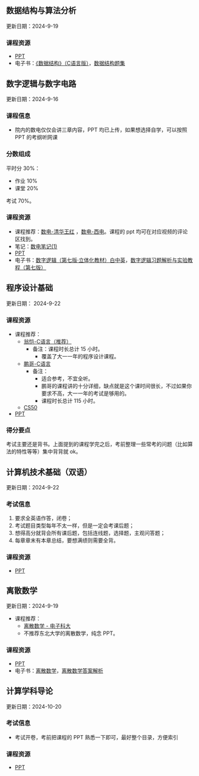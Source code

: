 ## 数据结构与算法分析

更新日期：2024-9-19

### 课程资源

- [PPT](https://gitee.com/clare371/zzu-cs-courses-resources/tree/master/02%20%E4%B8%93%E4%B8%9A%E5%9F%BA%E7%A1%80/%E6%95%B0%E6%8D%AE%E7%BB%93%E6%9E%84%E4%B8%8E%E7%AE%97%E6%B3%95%E5%88%86%E6%9E%90/PPT)
- 电子书：[《数据结构》（C语言版）](https://gitee.com/clare371/zzu-cs-courses-resources/blob/master/02%20%E4%B8%93%E4%B8%9A%E5%9F%BA%E7%A1%80/%E6%95%B0%E6%8D%AE%E7%BB%93%E6%9E%84%E4%B8%8E%E7%AE%97%E6%B3%95%E5%88%86%E6%9E%90/%E3%80%8A%E6%95%B0%E6%8D%AE%E7%BB%93%E6%9E%84%E3%80%8B%EF%BC%88C%E8%AF%AD%E8%A8%80%E7%89%88%EF%BC%89%20(%E4%B8%A5%E8%94%9A%E6%95%8F%20%E5%90%B4%E4%BC%9F%E6%B0%91)%20(Z-Library).pdf)，[数据结构题集](https://gitee.com/clare371/zzu-cs-courses-resources/blob/master/02%20%E4%B8%93%E4%B8%9A%E5%9F%BA%E7%A1%80/%E6%95%B0%E6%8D%AE%E7%BB%93%E6%9E%84%E4%B8%8E%E7%AE%97%E6%B3%95%E5%88%86%E6%9E%90/%E6%95%B0%E6%8D%AE%E7%BB%93%E6%9E%84%E9%A2%98%E9%9B%86.pdf)

## 数字逻辑与数字电路

更新日期：2024-9-16

### 课程信息

- 院内的数电仅仅会讲三章内容，PPT 均已上传，如果想选择自学，可以按照 PPT 的考纲听网课

### 分数组成

平时分 30%：

- 作业 10%
- 课堂 20%

考试 70%。

### 课程资源

- 课程推荐：[数电-清华王红](https://www.bilibili.com/video/BV18p411Z7ce/) ，[数电-西电](https://www.bilibili.com/video/BV1NE411r7dr/?p=16)。课程的 ppt 均可在对应视频的评论区找到。
- 笔记：[数电笔记(1)](https://blog.csdn.net/qq_54177358/article/details/140263080)
- [PPT](https://gitee.com/clare371/zzu-cs-courses-resources/tree/master/02%20%E4%B8%93%E4%B8%9A%E5%9F%BA%E7%A1%80/%E6%95%B0%E5%AD%97%E9%80%BB%E8%BE%91%E4%B8%8E%E6%95%B0%E5%AD%97%E7%94%B5%E8%B7%AF/PPT)
- 电子书：[数字逻辑（第七版·立体化教材）白中英](https://gitee.com/clare371/zzu-cs-courses-resources/blob/master/02%20%E4%B8%93%E4%B8%9A%E5%9F%BA%E7%A1%80/%E6%95%B0%E5%AD%97%E9%80%BB%E8%BE%91%E4%B8%8E%E6%95%B0%E5%AD%97%E7%94%B5%E8%B7%AF/%E6%95%B0%E5%AD%97%E9%80%BB%E8%BE%91%EF%BC%88%E7%AC%AC%E4%B8%83%E7%89%88%C2%B7%E7%AB%8B%E4%BD%93%E5%8C%96%E6%95%99%E6%9D%90%EF%BC%89%E7%99%BD%E4%B8%AD%E8%8B%B1.pdf)，[数字逻辑习题解析与实验教程（第七版）](https://gitee.com/clare371/zzu-cs-courses-resources/blob/master/02%20%E4%B8%93%E4%B8%9A%E5%9F%BA%E7%A1%80/%E6%95%B0%E5%AD%97%E9%80%BB%E8%BE%91%E4%B8%8E%E6%95%B0%E5%AD%97%E7%94%B5%E8%B7%AF/%E6%95%B0%E5%AD%97%E9%80%BB%E8%BE%91%E4%B9%A0%E9%A2%98%E8%A7%A3%E6%9E%90%E4%B8%8E%E5%AE%9E%E9%AA%8C%E6%95%99%E7%A8%8B%EF%BC%88%E7%AC%AC%E4%B8%83%E7%89%88%EF%BC%89.dec.pdf)

## 程序设计基础

更新日期： 2024-9-22

### 课程资源

- 课程推荐：
	- [翁恺-C语言（推荐）](https://www.bilibili.com/video/BV1dr4y1n7vA?vd_source=bf68982f41921d5f90e2525a0ca4ff9d)
		- 备注：课程时长总计 15 小时。
			- 覆盖了大一一年的程序设计课程。
	- [鹏哥-C语言](https://www.bilibili.com/video/BV1Vm4y1r7jY?vd_source=bf68982f41921d5f90e2525a0ca4ff9d)
		- 备注：
			- 适合参考，不宜全听。
			- 鹏哥的课程讲的十分详细，缺点就是这个课时间很长，不过如果你要求不高，大一一年的考试是够用的。
			- 课程时长总计 115 小时。
	- [CS50](https://csdiy.wiki/%E7%BC%96%E7%A8%8B%E5%85%A5%E9%97%A8/C/CS50/?h=cs50)
- [PPT](https://gitee.com/clare371/zzu-cs-courses-resources/tree/master/02%20%E4%B8%93%E4%B8%9A%E5%9F%BA%E7%A1%80/%E7%A8%8B%E5%BA%8F%E8%AE%BE%E8%AE%A1%E5%9F%BA%E7%A1%80/PPT)

### 得分要点

考试主要还是背书。上面提到的课程学完之后，考前整理一些常考的问题（比如算法的特性等等）集中背背就 ok。

## 计算机技术基础（双语）

更新日期：2024-9-22

### 考试信息

1. 要求全英语作答，闭卷；
2. 考试题目类型每年不太一样，但是一定会考课后题；
3. 想得高分就背会所有课后题，包括连线题，选择题，主观问答题；
4. 每章章末有本章总结，要想满绩则需要全背。

### 课程资源

- [PPT](https://gitee.com/clare371/zzu-cs-courses-resources/tree/master/02%20%E4%B8%93%E4%B8%9A%E5%9F%BA%E7%A1%80/%E8%AE%A1%E7%AE%97%E6%9C%BA%E6%8A%80%E6%9C%AF%E5%9F%BA%E7%A1%80(%E5%8F%8C%E8%AF%AD)/PPT)

## 离散数学

更新日期：2024-9-19

- 课程推荐：
	- [离散数学 - 电子科大](https://www.bilibili.com/video/BV1RA411C7ma/)
	- 不推荐东北大学的离散数学，纯念 PPT。

### 课程资源

- [PPT](https://gitee.com/clare371/zzu-cs-courses-resources/tree/master/02%20%E4%B8%93%E4%B8%9A%E5%9F%BA%E7%A1%80/%E7%A6%BB%E6%95%A3%E6%95%B0%E5%AD%A6/PPT)
- 电子书：[离散数学](https://gitee.com/clare371/zzu-cs-courses-resources/blob/master/02%20%E4%B8%93%E4%B8%9A%E5%9F%BA%E7%A1%80/%E7%A6%BB%E6%95%A3%E6%95%B0%E5%AD%A6/%E7%A6%BB%E6%95%A3%E6%95%B0%E5%AD%A6%20.pdf)，[离散数学答案解析](https://gitee.com/clare371/zzu-cs-courses-resources/blob/master/02%20%E4%B8%93%E4%B8%9A%E5%9F%BA%E7%A1%80/%E7%A6%BB%E6%95%A3%E6%95%B0%E5%AD%A6/%E7%A6%BB%E6%95%A3%E6%95%B0%E5%AD%A6%E7%AD%94%E6%A1%88%E8%A7%A3%E6%9E%90.pdf)

## 计算学科导论

更新日期：2024-10-20

### 考试信息

- 考试开卷，考前把课程的 PPT 熟悉一下即可，最好整个目录，方便索引

### 课程资源

- [PPT](https://gitee.com/clare371/zzu-cs-courses-resources/tree/master/02%20%E4%B8%93%E4%B8%9A%E5%9F%BA%E7%A1%80/%E8%AE%A1%E7%AE%97%E5%AD%A6%E7%A7%91%E5%AF%BC%E8%AE%BA/PPT)